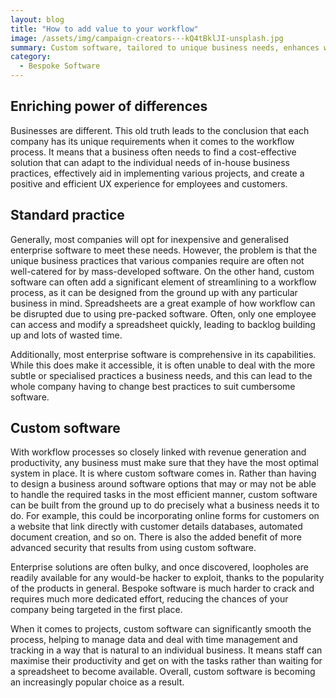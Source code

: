 ```yaml
---
layout: blog
title: "How to add value to your workflow"
image: /assets/img/campaign-creators---kQ4tBklJI-unsplash.jpg
summary: Custom software, tailored to unique business needs, enhances workflow, productivity, and security, unlike general enterprise solutions which may not fit specific requirements or processes effectively.
category:
  - Bespoke Software 
---
```

## Enriching power of differences
Businesses are different. This old truth leads to the conclusion that each company has its unique requirements when it comes to the workflow process. It means that a business often needs to find a cost-effective solution that can adapt to the individual needs of in-house business practices, effectively aid in implementing various projects, and create a positive and efficient UX experience for employees and customers.

## Standard practice
Generally, most companies will opt for inexpensive and generalised enterprise software to meet these needs. However, the problem is that the unique business practices that various companies require are often not well-catered for by mass-developed software. On the other hand, custom software can often add a significant element of streamlining to a workflow process, as it can be designed from the ground up with any particular business in mind. Spreadsheets are a great example of how workflow can be disrupted due to using pre-packed software. Often, only one employee can access and modify a spreadsheet quickly, leading to backlog building up and lots of wasted time.

Additionally, most enterprise software is comprehensive in its capabilities. While this does make it accessible, it is often unable to deal with the more subtle or specialised practices a business needs, and this can lead to the whole company having to change best practices to suit cumbersome software.

## Custom software
With workflow processes so closely linked with revenue generation and productivity, any business must make sure that they have the most optimal system in place. It is where custom software comes in. Rather than having to design a business around software options that may or may not be able to handle the required tasks in the most efficient manner, custom software can be built from the ground up to do precisely what a business needs it to do. For example, this could be incorporating online forms for customers on a website that link directly with customer details databases, automated document creation, and so on. There is also the added benefit of more advanced security that results from using custom software.

Enterprise solutions are often bulky, and once discovered, loopholes are readily available for any would-be hacker to exploit, thanks to the popularity of the products in general. Bespoke software is much harder to crack and requires much more dedicated effort, reducing the chances of your company being targeted in the first place.

When it comes to projects, custom software can significantly smooth the process, helping to manage data and deal with time management and tracking in a way that is natural to an individual business. It means staff can maximise their productivity and get on with the tasks rather than waiting for a spreadsheet to become available. Overall, custom software is becoming an increasingly popular choice as a result.
